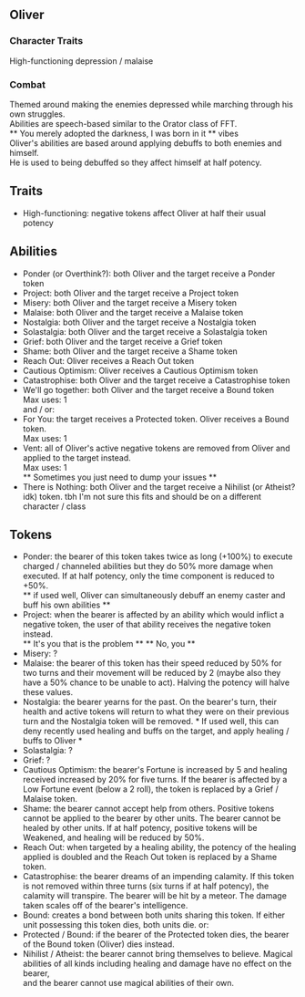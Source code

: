 ## Oliver

### Character Traits
High-functioning depression / malaise

### Combat
Themed around making the enemies depressed while marching through his own struggles.  
Abilities are speech-based similar to the Orator class of FFT.   
** You merely adopted the darkness, I was born in it ** vibes  
Oliver's abilities are based around applying debuffs to both enemies and himself.  
He is used to being debuffed so they affect himself at half potency.  

## Traits
- High-functioning: negative tokens affect Oliver at half their usual potency

## Abilities
- Ponder (or Overthink?): both Oliver and the target receive a Ponder token
- Project: both Oliver and the target receive a Project token
- Misery: both Oliver and the target receive a Misery token
- Malaise: both Oliver and the target receive a Malaise token
- Nostalgia: both Oliver and the target receive a Nostalgia token
- Solastalgia: both Oliver and the target receive a Solastalgia token
- Grief: both Oliver and the target receive a Grief token
- Shame: both Oliver and the target receive a Shame token
- Reach Out: Oliver receives a Reach Out token 
- Cautious Optimism: Oliver receives a Cautious Optimism token
- Catastrophise: both Oliver and the target receive a Catastrophise token
- We'll go together: both Oliver and the target receive a Bound token  
  Max uses: 1   
and / or:  
- For You: the target receives a Protected token. Oliver receives a Bound token.  
  Max uses: 1   
- Vent: all of Oliver's active negative tokens are removed from Oliver and applied to the target instead.   
  Max uses: 1  
  ** Sometimes you just need to dump your issues **   
- There is Nothing: both Oliver and the target receive a Nihilist (or Atheist? idk) token. tbh I'm not sure this fits and should be on a different character / class

## Tokens
- Ponder: the bearer of this token takes twice as long (+100%) to execute charged / channeled abilities but they do 50% more damage when executed. If at half potency, only the time component is reduced to +50%.  
** if used well, Oliver can simultaneously debuff an enemy caster and buff his own abilities ** 
- Project: when the bearer is affected by an ability which would inflict a negative token, the user of that ability receives the negative token instead.    
  ** It's you that is the problem ** ** No, you ** 
- Misery: ?
- Malaise: the bearer of this token has their speed reduced by 50% for two turns and their movement will be reduced by 2 (maybe also they have a 50% chance to be unable to act). Halving the potency will halve these values. 
- Nostalgia: the bearer yearns for the past. On the bearer's turn, their health and active tokens will return to what they were on their previous turn and the Nostalgia token will be removed. * If used well, this can deny recently used healing and buffs on the target, 
and apply healing / buffs to Oliver * 
- Solastalgia: ? 
- Grief: ?
- Cautious Optimism: the bearer's Fortune is increased by 5 and healing received increased by 20% for five turns. If the bearer is affected by a Low Fortune event (below a 2 roll), the token is replaced by a Grief / Malaise token. 
- Shame: the bearer cannot accept help from others. Positive tokens cannot be applied to the bearer by other units. 
The bearer cannot be healed by other units. If at half potency, positive tokens will be Weakened, and healing will be reduced by 50%. 
- Reach Out: when targeted by a healing ability, the potency of the healing applied is doubled and the Reach Out token is replaced by a Shame token. 
- Catastrophise: the bearer dreams of an impending calamity. If this token is not removed within three turns
(six turns if at half potency), the calamity will transpire. The bearer will be hit by a meteor. The damage taken scales off of the bearer's intelligence.
- Bound: creates a bond between both units sharing this token. If either unit possessing this token dies, both units die. 
or:
- Protected / Bound: if the bearer of the Protected token dies, the bearer of the Bound token (Oliver) dies instead.
- Nihilist / Atheist: the bearer cannot bring themselves to believe. Magical abilities of all kinds including healing and damage have no effect on the bearer,  
and the bearer cannot use magical abilities of their own. 





